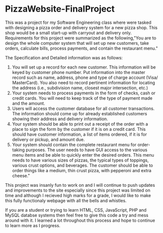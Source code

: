 # PizzaWebsite-FinalProject
This was a project for my Software Engineering class where were tasked with designing a pizza order and delivery system for a new pizza shop. This shop would be a small start-up with carryout and delivery only. Requirements for this project were summarized as the following,"You are to design the whole computer system that will set up new customers, take orders, calculate bills, process payments, and contain the restaurant menu." 

The Specification and Detailed information was as follows:

1. You will set up a record for each new customer. This information will be keyed by customer phone number. Put information into the master record such as name, address, phone and type of charge account (Visa/ MasterCard). You also need to record pertinent information for locating the address (i.e., subdivision name, closest major intersection, etc.)
2. Your system needs to process payments in the form of checks, cash or credit cards. You will need to keep track of the type of payment made and the amount.
3. Users will access the customer database for all customer transactions. The information should come up for already established customers showing their address and delivery information.
4. Your system should be able to print out a receipt of the order with a place to sign the form by the customer if it is on a credit card. This should have customer information, a list of items ordered, if it is for delivery or pickup, and amount due.
5. Your system should contain the complete restaurant menu for order-taking purposes. The user needs to have GUI access to the various menu items and be able to quickly enter the desired orders. This menu needs to have various sizes of pizzas, the typical types of toppings, various crust options, and beverages. The customer should be able to order things like a medium, thin crust pizza, with pepperoni and extra cheese."

This project was insanly fun to work on and I will continue to push updates and improvements to the site especially since this project was limited on time and although I recieved high marks for a grade, I would like to make this fully functionaly webpage with all the bells and whistles. 

If you are a student or trying to learn HTML, CSS, JavaScript, PHP and MySQL databse systems then feel free to give this code a try and mess around with it. I learned a lot throughout this process and hope to continue to learn more as I progress. 
